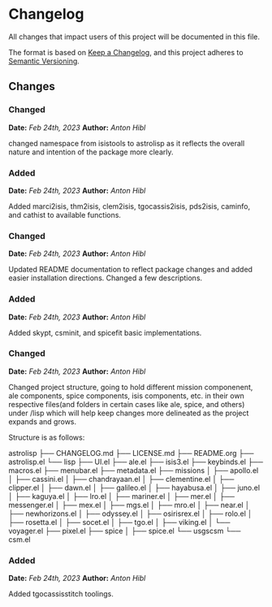 # Changelog

All changes that impact users of this project will be documented in this file.

The format is based on [Keep a Changelog](https://keepachangelog.com/en/1.0.0/),
and this project adheres to [Semantic Versioning](https://semver.org/spec/v2.0.0.html).

<!---
This document is intended for the users of astrolisp. Changes to things
like tests should not be noted in this document.
When updating this file for a PR, add an entry for your change under Unreleased
and one of the following headings:

 - Added - for new features.
 - Changed - for changes in existing functionality.
 - Deprecated - for soon-to-be removed features.
 - Removed - for now removed features.
 - Fixed - for any bug fixes.
 - Security - in case of vulnerabilities.
-->

## Changes

### Changed
**Date:** *Feb 24th, 2023*
**Author:** *Anton Hibl*

changed namespace from isistools to astrolisp as it reflects the overall nature
and intention of the package more clearly.

### Added
**Date:** *Feb 24th, 2023*
**Author:** *Anton Hibl*

Added marci2isis, thm2isis, clem2isis, tgocassis2isis, pds2isis, caminfo, and
cathist to available functions.

### Changed
**Date:** *Feb 24th, 2023*
**Author:** *Anton Hibl*

Updated README documentation to reflect package changes and added easier
installation directions. Changed a few descriptions.

### Added
**Date:** *Feb 24th, 2023*
**Author:** *Anton Hibl*

Added skypt, csminit, and spicefit basic implementations.

### Changed
**Date:** *Feb 24th, 2023*
**Author:** *Anton Hibl*

Changed project structure, going to hold different mission componenent, ale
components, spice components, isis components, etc. in their own respective
files(and folders in certain cases like ale, spice, and others) under /lisp
which will help keep changes more delineated as the project expands and
grows.

Structure is as follows:

astrolisp
├── CHANGELOG.md
├── LICENSE.md
├── README.org
├── astrolisp.el
└── lisp
    ├── UI.el
    ├── ale.el
    ├── isis3.el
    ├── keybinds.el
    ├── macros.el
    ├── menubar.el
    ├── metadata.el
    ├── missions
    │   ├── apollo.el
    │   ├── cassini.el
    │   ├── chandrayaan.el
    │   ├── clementine.el
    │   ├── clipper.el
    │   ├── dawn.el
    │   ├── galileo.el
    │   ├── hayabusa.el
    │   ├── juno.el
    │   ├── kaguya.el
    │   ├── lro.el
    │   ├── mariner.el
    │   ├── mer.el
    │   ├── messenger.el
    │   ├── mex.el
    │   ├── mgs.el
    │   ├── mro.el
    │   ├── near.el
    │   ├── newhorizons.el
    │   ├── odyssey.el
    │   ├── osirisrex.el
    │   ├── rolo.el
    │   ├── rosetta.el
    │   ├── socet.el
    │   ├── tgo.el
    │   ├── viking.el
    │   └── voyager.el
    ├── pixel.el
    ├── spice
    │   ├── spice.el
    └── usgscsm
        └── csm.el

### Added
**Date:** *Feb 24th, 2023*
**Author:** *Anton Hibl*

Added tgocassisstitch toolings.
